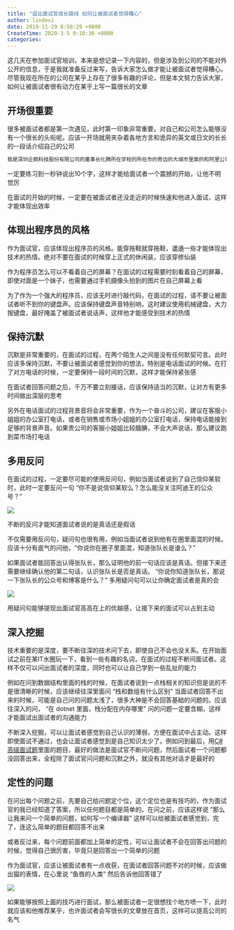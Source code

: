 ```yaml
---
title: "逗比面试官成长路线 如何让被面试者觉得糟心"
author: lindexi
date: 2019-11-29 8:50:29 +0800
CreateTime: 2020-3-5 9:18:36 +0800
categories: 
---
```


这几天在参加面试官培训，本来是想记录一下内容的，但是涉及到公司的不能对外公开的信息，于是我就准备反过来写，告诉大家怎么做才能让被面试者觉得糟心。尽管我现在所在的公司在某乎上存在了很多有趣的评论，但是本文努力告诉大家，如何让被面试者很有动力在某乎上写一篇很长的文章

<!--more-->


<!-- csdn -->

## 开场很重要

很多被面试者都是第一次遇见，此时第一印象非常重要。对自己和公司怎么能够没有一个很长的头衔呢。应该一开场就用夹杂着各地方言和诡异的英文或日文的长长的一段话介绍自己的公司

```csharp
我是深圳企鹅科技股份有限公司的董事长化腾所在学校的所在市的旁边的大城市里面的和阿里公司有深度合作的伙伴的每天都给滴滴打车公司做出贡献的所在街道的dotnet职业技术学院
```

一定要练习到一秒钟说出10个字，这样才能给面试者一个震撼的开始，让他不明觉厉

在面试的开始的时候，一定要在被面试者还没走近的时候快速和他进入面试，这样才能体现出效率

## 体现出程序员的风格

作为面试官，应该体现出程序员的风格。能穿拖鞋就穿拖鞋，邋遢一些才能体现出技术的热情。绝对不要在面试的时候穿上正式的休闲装，应该穿修仙装

作为程序员怎么可以不看着自己的屏幕？在面试的过程需要时刻看着自己的屏幕，即使对面是一个妹子，也需要通过手机摄像头拍到的图片在自己屏幕上看

为了作为一个强大的程序员，应该无时进行敲代码，在面试的过程，请不要让被面试者听不到你的键盘声。应该保持键盘声音特别响，这时建议使用机械键盘，大力按键盘，最好掩盖了被面试者说话声，这样他才能感受到技术的热情

## 保持沉默

沉默是非常重要的，在面试的过程，在两个陌生人之间是没有任何默契可言。此时应该多保持沉默，不要让被面试者感觉到你的想法，特别是电话面试的时候。在打了对方电话的时候，一定要保持一段时间的沉默，这样才能保持紧张感

在面试者回答问题之后，千万不要立刻接话，应该保持适当的沉默，让对方有更多时间做出深层的思考

另外在电话面试的过程背景音将会非常重要，作为一个奋斗的公司，建议在客服小姐姐的办公室打电话，或者在销售或市场小姐姐的办公室打电话，保持电话能接到足够的背景声音。如果贵公司的客服小姐姐比较腼腆，不会大声说话，那么建议跑到菜市场打电话

## 多用反问

在面试的过程，一定要尽可能的使用反问句，例如当面试者说到了自己信仰某软时，此时一定要反问一句 “你不是说信仰某软么？怎么能没关注阿迪王的公众号？”

![](http://image.acmx.xyz/lindexi%2F201985113622445)

不断的反问才能知道面试者说的是真话还是假话

不仅需要用反问句，疑问句也很有用，例如当面试者说到他有在圈里面混的时候。应该十分有底气的问他，“你说你在圈子里面混，知道张队长是谁么？” 

如果面试者能回答出认得张队长，那么证明他的前一句话应该是真话。但接下来还需要继续确认他的第二句话，认识张队长是否是真话。 “你说你知道张队长，那说一下张队长的公众号和博客是什么？” 多用疑问句可以让你确定面试者是真的会

![](http://image.acmx.xyz/lindexi%2F2019969346936)

用疑问句能够提现出面试官高高在上的优越感，让接下来的面试可以占到主动

## 深入挖掘

技术重要的是深度，要不断往深的技术问下去，即使自己不会也没关系。在开始面试之前在某IT水圈玩一下，看到一些有趣的名词，在面试的过程不断问面试者。这样不仅可以问出面试者的深度，同时也可以让自己学到一些乱扯的能力

例如在问到数据结构里面的栈的时候，在面试者说到一点栈相关的知识但是说的不是很清晰的时候，应该继续往深里面问 “栈和数组有什么区别” 当面试者回答不出来的时候，可能是自己问的问题太浅了，很多大神是不会回答基础的问题的。应该往深入的问， “在 dotnet 里面，栈分配在内存哪里” 问的问题一定要含糊，这样才能面试出面试者的沟通能力

不断深入挖掘，可以让面试者感觉到自己认识的薄弱，方便在面试中占主动。这样即使面试不通过，也会让面试者感觉到是自己知识太少了。例如问到最后，用[C# 高级面试题](https://blog.lindexi.com/post/C-%E9%AB%98%E7%BA%A7%E9%9D%A2%E8%AF%95%E9%A2%98.html )里面的题目，最好的做法是面试官不断问问题，然后面试者一个问题都没回答出来，全程除了面试官问问题和沉默之外，就没有其他对话才是最好的

## 定性的问题

在问出每个问题之前，先要自己给问题定个位，这个定位也是有技巧的，作为面试官的我已经知道了答案，所以任何题目都是简单的。在问之前，应该这样说 “那么让我来问一个简单的问题，如何写一个编译器” 这样可以给被面试者感觉到，完了，连这么简单的题目都回答不出来

或者反过来，每个问题前面都加上简单的定性，可以让面试者不会在回答出问题的时候，觉得自己很厉害，毕竟只是回答出一个简单的问题

作为面试官，应该让被面试者有一点收获，在面试者回答问题不对的时候，应该做出猫的表情，在心里说 “鱼唇的人类” 然后告诉他回答错了

![](https://i.loli.net/2019/09/06/xUlCjWGat3IwNvb.jpg)

如果能够按照上面的技巧进行面试，那么被面试者一定很想找个地方喷一下，此时就应该和他推荐某乎，也许面试者会写很长的文章放在首页，这样可以提高公司的名气

